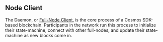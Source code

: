## Node Client

The Daemon, or [Full-Node Client](https://docs.cosmos.network/v0.50/learn/advanced/node), is the core process of a Cosmos SDK-based blockchain. Participants in the network run this process to initialize their state-machine, connect with other full-nodes, and update their state-machine as new blocks come in.

```
